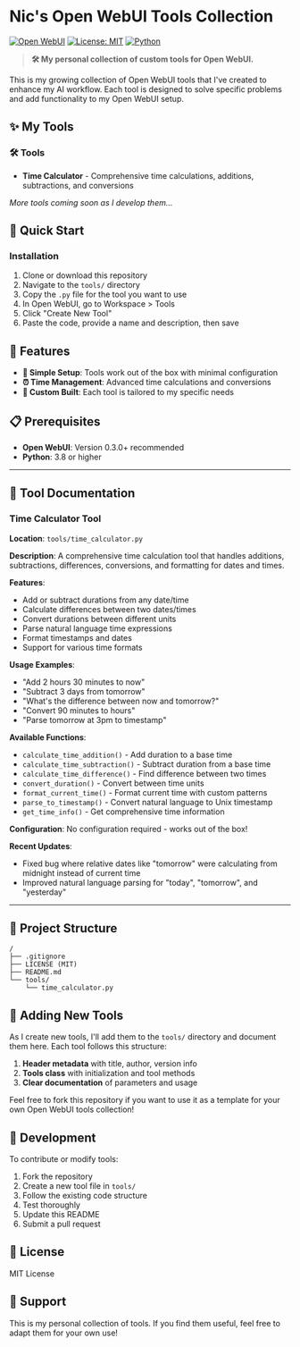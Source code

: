 # Nic's Open WebUI Tools Collection

[![Open WebUI](https://img.shields.io/badge/Open%20WebUI-Compatible-blue?style=flat-square&logo=github)](https://github.com/open-webui/open-webui)
[![License: MIT](https://img.shields.io/badge/License-MIT-yellow.svg?style=flat-square)](https://opensource.org/licenses/MIT)
[![Python](https://img.shields.io/badge/Python-3.8+-blue.svg?style=flat-square&logo=python)](https://www.python.org/)

> **🛠️ My personal collection of custom tools for Open WebUI.**

This is my growing collection of Open WebUI tools that I've created to enhance my AI workflow. Each tool is designed to solve specific problems and add functionality to my Open WebUI setup.

## ✨ My Tools

### 🛠️ **Tools**
- **Time Calculator** - Comprehensive time calculations, additions, subtractions, and conversions

*More tools coming soon as I develop them...*

## 🚀 Quick Start

### Installation
1. Clone or download this repository
2. Navigate to the `tools/` directory
3. Copy the `.py` file for the tool you want to use
4. In Open WebUI, go to Workspace > Tools
5. Click "Create New Tool"
6. Paste the code, provide a name and description, then save

## 🎯 Features

- **🔌 Simple Setup**: Tools work out of the box with minimal configuration
- **⏰ Time Management**: Advanced time calculations and conversions
- **🔧 Custom Built**: Each tool is tailored to my specific needs

## 📋 Prerequisites

- **Open WebUI**: Version 0.3.0+ recommended
- **Python**: 3.8 or higher

---

## 📖 Tool Documentation

### Time Calculator Tool

**Location**: `tools/time_calculator.py`

**Description**: A comprehensive time calculation tool that handles additions, subtractions, differences, conversions, and formatting for dates and times.

**Features**:
- Add or subtract durations from any date/time
- Calculate differences between two dates/times
- Convert durations between different units
- Parse natural language time expressions
- Format timestamps and dates
- Support for various time formats

**Usage Examples**:
- "Add 2 hours 30 minutes to now"
- "Subtract 3 days from tomorrow"
- "What's the difference between now and tomorrow?"
- "Convert 90 minutes to hours"
- "Parse tomorrow at 3pm to timestamp"

**Available Functions**:
- `calculate_time_addition()` - Add duration to a base time
- `calculate_time_subtraction()` - Subtract duration from a base time  
- `calculate_time_difference()` - Find difference between two times
- `convert_duration()` - Convert between time units
- `format_current_time()` - Format current time with custom patterns
- `parse_to_timestamp()` - Convert natural language to Unix timestamp
- `get_time_info()` - Get comprehensive time information

**Configuration**: No configuration required - works out of the box!

**Recent Updates**:
- Fixed bug where relative dates like "tomorrow" were calculating from midnight instead of current time
- Improved natural language parsing for "today", "tomorrow", and "yesterday"

---

## 📁 Project Structure

```
/
├── .gitignore
├── LICENSE (MIT)
├── README.md
└── tools/
    └── time_calculator.py
```

## 📝 Adding New Tools

As I create new tools, I'll add them to the `tools/` directory and document them here. Each tool follows this structure:

1. **Header metadata** with title, author, version info
2. **Tools class** with initialization and tool methods
3. **Clear documentation** of parameters and usage

Feel free to fork this repository if you want to use it as a template for your own Open WebUI tools collection!

## 🔧 Development

To contribute or modify tools:

1. Fork the repository
2. Create a new tool file in `tools/`
3. Follow the existing code structure
4. Test thoroughly
5. Update this README
6. Submit a pull request

## 📄 License

MIT License

## 🎯 Support

This is my personal collection of tools. If you find them useful, feel free to adapt them for your own use!
